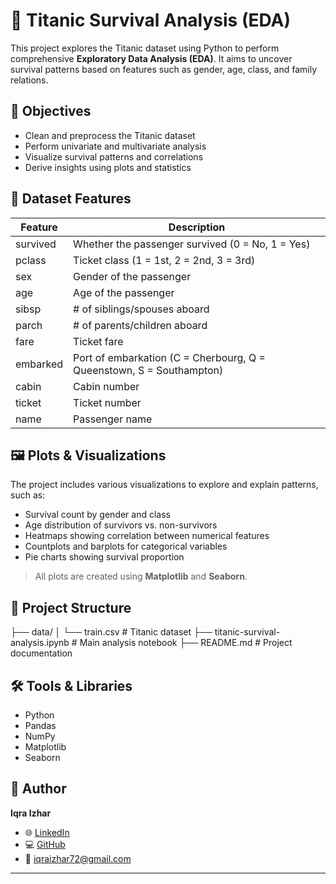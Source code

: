 # 🚢 Titanic Survival Analysis (EDA)

This project explores the Titanic dataset using Python to perform comprehensive **Exploratory Data Analysis (EDA)**. It aims to uncover survival patterns based on features such as gender, age, class, and family relations.

## 📌 Objectives

- Clean and preprocess the Titanic dataset
- Perform univariate and multivariate analysis
- Visualize survival patterns and correlations
- Derive insights using plots and statistics

## 🧠 Dataset Features

| Feature    | Description                                      |
|------------|--------------------------------------------------|
| survived   | Whether the passenger survived (0 = No, 1 = Yes) |
| pclass     | Ticket class (1 = 1st, 2 = 2nd, 3 = 3rd)         |
| sex        | Gender of the passenger                         |
| age        | Age of the passenger                            |
| sibsp      | # of siblings/spouses aboard                    |
| parch      | # of parents/children aboard                    |
| fare       | Ticket fare                                     |
| embarked   | Port of embarkation (C = Cherbourg, Q = Queenstown, S = Southampton) |
| cabin      | Cabin number                                    |
| ticket     | Ticket number                                   |
| name       | Passenger name                                  |

## 🖼️ Plots & Visualizations

The project includes various visualizations to explore and explain patterns, such as:

- Survival count by gender and class
- Age distribution of survivors vs. non-survivors
- Heatmaps showing correlation between numerical features
- Countplots and barplots for categorical variables
- Pie charts showing survival proportion

> All plots are created using **Matplotlib** and **Seaborn**.

## 📁 Project Structure

├── data/
│ └── train.csv # Titanic dataset
├── titanic-survival-analysis.ipynb # Main analysis notebook
├── README.md # Project documentation


## 🛠️ Tools & Libraries

- Python
- Pandas
- NumPy
- Matplotlib
- Seaborn

## 👤 Author

**Iqra Izhar**

- 🌐 [LinkedIn](https://www.linkedin.com/in/iqra-izhar-08b8b8330)  
- 💻 [GitHub](https://github.com/iqraizhar72)  
- 📧 iqraizhar72@gmail.com

---
